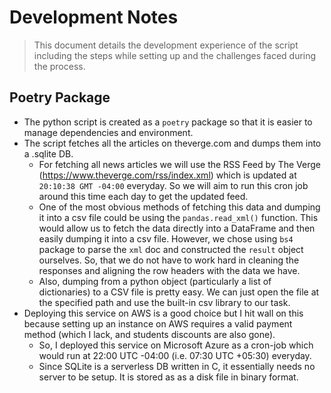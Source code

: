 # Development Notes
> This document details the development experience of the script including the steps while setting up and the challenges faced during the process.

## Poetry Package
+ The python script is created as a `poetry` package so that it is easier to manage dependencies and environment.
+ The script fetches all the articles on theverge.com and dumps them into a .sqlite DB.
    + For fetching all news articles we will use the RSS Feed by The Verge (https://www.theverge.com/rss/index.xml) which is updated at `20:10:38 GMT -04:00` everyday. So we will aim to run this cron job around this time each day to get the updated feed.
    + One of the most obvious methods of fetching this data and dumping it into a csv file could be using the `pandas.read_xml()` function. This would allow us to fetch the data directly into a DataFrame and then easily dumping it into a csv file. However, we chose using `bs4` package to parse the `xml` doc and constructed the `result` object ourselves. So, that we do not have to work hard in cleaning the responses and aligning the row headers with the data we have. 
    + Also, dumping from a python object (particularly a list of dictionaries) to a CSV file is pretty easy. We can just open the file at the specified path and use the built-in csv library to our task.
+ Deploying this service on AWS is a good choice but I hit wall on this because setting up an instance on AWS requires a valid payment method (which I lack, and students discounts are also gone).
    + So, I deployed this service on Microsoft Azure as a cron-job which would run at 22:00 UTC -04:00 (i.e. 07:30 UTC +05:30) everyday.
    + Since SQLite is a serverless DB written in C, it essentially needs no server to be setup. It is stored as as a disk file in binary format.